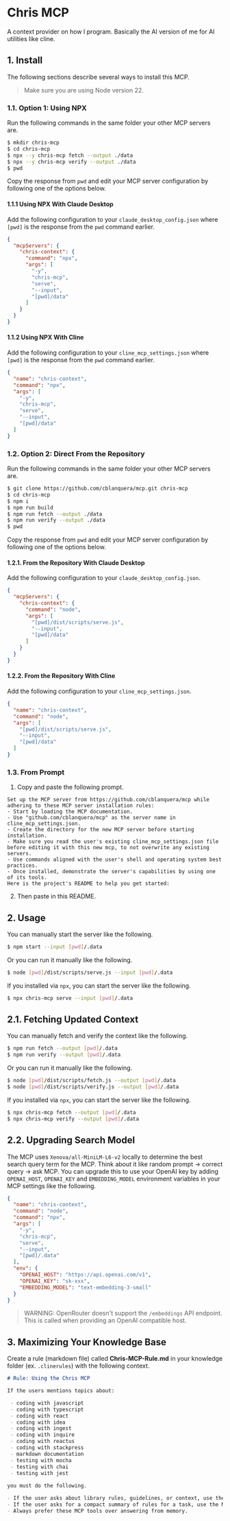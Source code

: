 # Chris MCP

A context provider on how I program. Basically the AI version of me for AI utilities like cline.

## 1. Install

The following sections describe several ways to install this MCP.

> Make sure you are using Node version 22.

### 1.1. Option 1: Using NPX

Run the following commands in the same folder your other MCP servers are.

```bash
$ mkdir chris-mcp
$ cd chris-mcp
$ npx --y chris-mcp fetch --output ./data
$ npx --y chris-mcp verify --output ./data
$ pwd
```

Copy the response from `pwd` and edit your MCP server configuration by following one of the options below.

#### 1.1.1 Using NPX With Claude Desktop

Add the following configuration to your `claude_desktop_config.json` where `[pwd]` is the response from the `pwd` command earlier.

```json
{
  "mcpServers": {
    "chris-context": {
      "command": "npx",
      "args": [ 
        "-y", 
        "chris-mcp", 
        "serve", 
        "--input", 
        "[pwd]/data" 
      ]
    }
  }
}
```

#### 1.1.2 Using NPX With Cline

Add the following configuration to your `cline_mcp_settings.json` where `[pwd]` is the response from the `pwd` command earlier.

```json
{
  "name": "chris-context",
  "command": "npx",
  "args": [ 
    "-y", 
    "chris-mcp", 
    "serve", 
    "--input", 
    "[pwd]/data" 
  ]
}
```

### 1.2. Option 2: Direct From the Repository

Run the following commands in the same folder your other MCP servers are.

```bash
$ git clone https://github.com/cblanquera/mcp.git chris-mcp
$ cd chris-mcp
$ npm i
$ npm run build
$ npm run fetch --output ./data
$ npm run verify --output ./data
$ pwd
```

Copy the response from `pwd` and edit your MCP server configuration by following one of the options below.

#### 1.2.1. From the Repository With Claude Desktop

Add the following configuration to your `claude_desktop_config.json`.

```json
{
  "mcpServers": {
    "chris-context": {
      "command": "node",
      "args": [ 
        "[pwd]/dist/scripts/serve.js", 
        "--input", 
        "[pwd]/data" 
      ]
    }
  }
}
```

#### 1.2.2. From the Repository With Cline

Add the following configuration to your `cline_mcp_settings.json`.

```json
{
  "name": "chris-context",
  "command": "node",
  "args": [ 
    "[pwd]/dist/scripts/serve.js", 
    "--input", 
    "[pwd]/data" 
  ]
}
```

### 1.3. From Prompt

 1. Copy and paste the following prompt.

```
Set up the MCP server from https://github.com/cblanquera/mcp while adhering to these MCP server installation rules:
- Start by loading the MCP documentation.
- Use "github.com/cblanquera/mcp" as the server name in cline_mcp_settings.json.
- Create the directory for the new MCP server before starting installation.
- Make sure you read the user's existing cline_mcp_settings.json file before editing it with this new mcp, to not overwrite any existing servers.
- Use commands aligned with the user's shell and operating system best practices.
- Once installed, demonstrate the server's capabilities by using one of its tools.
Here is the project's README to help you get started:
```

 2. Then paste in this README.

## 2. Usage

You can manually start the server like the following.

```bash
$ npm start --input [pwd]/.data
```

Or you can run it manually like the following.

```bash
$ node [pwd]/dist/scripts/serve.js --input [pwd]/.data
```

If you installed via `npx`, you can start the server like the following.

```bash
$ npx chris-mcp serve --input [pwd]/.data
```

## 2.1. Fetching Updated Context

You can manually fetch and verify the context like the following.

```bash
$ npm run fetch --output [pwd]/.data
$ npm run verify --output [pwd]/.data
```

Or you can run it manually like the following.

```bash
$ node [pwd]/dist/scripts/fetch.js --output [pwd]/.data
$ node [pwd]/dist/scripts/verify.js --output [pwd]/.data
```

If you installed via `npx`, you can start the server like the following.

```bash
$ npx chris-mcp fetch --output [pwd]/.data
$ npx chris-mcp verify --output [pwd]/.data
```

## 2.2. Upgrading Search Model

The MCP uses `Xenova/all-MiniLM-L6-v2` locally to determine the best search query term for the MCP. Think about it like random prompt → correct query → ask MCP. You can upgrade this to use your OpenAI key by adding `OPENAI_HOST`, `OPENAI_KEY` and `EMBEDDING_MODEL` environment variables in your MCP settings like the following.

```json
{
  "name": "chris-context",
  "command": "node",
  "command": "npx",
  "args": [ 
    "-y", 
    "chris-mcp", 
    "serve", 
    "--input", 
    "[pwd]/.data" 
  ],
  "env": {
    "OPENAI_HOST": "https://api.openai.com/v1",
    "OPENAI_KEY": "sk-xxx",
    "EMBEDDING_MODEL": "text-embedding-3-small"
  }
}
```

> WARNING: OpenRouter doesn't support the `/embeddings` API endpoint. This is called when providing an OpenAI compatible host.

## 3. Maximizing Your Knowledge Base

Create a rule (markdown file) called **Chris-MCP-Rule.md** in your knowledge folder (ex. `.clinerules`) with the following context.

```md
# Rule: Using the Chris MCP

If the users mentions topics about: 

 - coding with javascript
 - coding with typescript
 - coding with react
 - coding with idea
 - coding with ingest
 - coding with inquire
 - coding with reactus
 - coding with stackpress
 - markdown documentation
 - testing with mocha
 - testing with chai
 - testing with jest
 
you must do the following.

- If the user asks about library rules, guidelines, or context, use the MCP tool `chris-context.search_context`.
- If the user asks for a compact summary of rules for a task, use the MCP tool `chris-context.build_brief`.
- Always prefer these MCP tools over answering from memory.
```